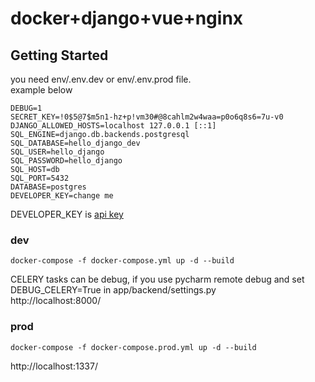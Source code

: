 # docker+django+vue+nginx

## Getting Started
you need env/.env.dev or env/.env.prod file.  
example below

```
DEBUG=1
SECRET_KEY=!0$5@7$m5n1-hz+p!vm30#@8cahlm2w4waa=p0o6q8s6=7u-v0
DJANGO_ALLOWED_HOSTS=localhost 127.0.0.1 [::1]
SQL_ENGINE=django.db.backends.postgresql
SQL_DATABASE=hello_django_dev
SQL_USER=hello_django
SQL_PASSWORD=hello_django
SQL_HOST=db
SQL_PORT=5432
DATABASE=postgres
DEVELOPER_KEY=change me
```
DEVELOPER_KEY is [api key](https://cloud.google.com/docs/authentication/api-keys)

### dev 

```
docker-compose -f docker-compose.yml up -d --build
``` 
CELERY tasks can be debug, if you use pycharm remote debug and set DEBUG_CELERY=True in app/backend/settings.py  
http://localhost:8000/
### prod 
```
docker-compose -f docker-compose.prod.yml up -d --build
``` 


http://localhost:1337/ 
